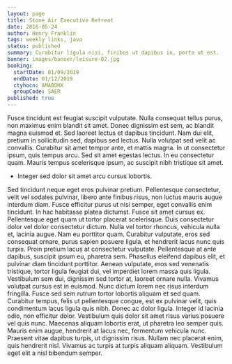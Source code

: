 ```yaml
---
layout: page
title: Stone Air Executive Retreat
date: 2016-05-24
author: Henry Franklin
tags: weekly links, java
status: published
summary: Curabitur ligula nisi, finibus ut dapibus in, porta ut est.
banner: images/banner/leisure-02.jpg
booking:
  startDate: 01/09/2019
  endDate: 01/12/2019
  ctyhocn: AMABOHX
  groupCode: SAER
published: true
---
```

Fusce tincidunt est feugiat suscipit vulputate. Nulla consequat tellus purus, non maximus enim blandit sit amet. Donec dignissim est sem, ac blandit magna euismod et. Sed laoreet lectus et dapibus tincidunt. Nam dui elit, pretium in sollicitudin sed, dapibus sed lectus. Nulla volutpat sed velit ac convallis. Curabitur sit amet tempor ante, et mattis magna. In ut consectetur ipsum, quis tempus arcu. Sed sit amet egestas lectus. In eu consectetur quam. Mauris tempus scelerisque ipsum, ac suscipit nibh tristique sit amet.

* Integer sed dolor sit amet arcu cursus lobortis.

Sed tincidunt neque eget eros pulvinar pretium. Pellentesque consectetur, velit vel sodales pulvinar, libero ante finibus risus, non luctus mauris augue interdum diam. Fusce efficitur purus ut nisi semper, eget convallis enim tincidunt. In hac habitasse platea dictumst. Fusce sit amet cursus ex. Pellentesque eget quam ut tortor placerat scelerisque. Duis consectetur dolor vel dolor consectetur dictum. Nulla vel tortor rhoncus, vehicula nulla et, lacinia augue. Nam eu porttitor quam. Curabitur vulputate, eros sed consequat ornare, purus sapien posuere ligula, et hendrerit lacus nunc quis turpis. Proin pretium lacus at consectetur vulputate. Pellentesque at ante dapibus, suscipit ipsum eu, pharetra sem.
Phasellus eleifend dapibus elit, et pulvinar diam tincidunt porttitor. Aenean vulputate, eros sed venenatis tristique, tortor ligula feugiat dui, vel imperdiet lorem massa quis ligula. Vestibulum sem dui, dignissim sed tortor at, laoreet ornare nulla. Vivamus volutpat cursus est in euismod. Nunc dictum lorem nec risus interdum fringilla. Fusce sed sem rutrum tortor lobortis aliquam et sed quam. Curabitur tempus, felis ut pellentesque congue, est ex pulvinar velit, quis condimentum lacus ligula quis nibh. Donec ac dolor ligula. Integer id lacinia odio, non efficitur dolor. Vestibulum quis dolor sit amet risus varius posuere vel quis nunc. Maecenas aliquam lobortis erat, ut pharetra leo semper quis. Mauris enim augue, hendrerit at lacus nec, fermentum vehicula nunc. Praesent vitae dapibus turpis, ut dignissim risus. Nullam nec placerat enim, quis hendrerit nisl. Vivamus ac turpis at turpis aliquam aliquam. Vestibulum eget elit a nisl bibendum semper.
